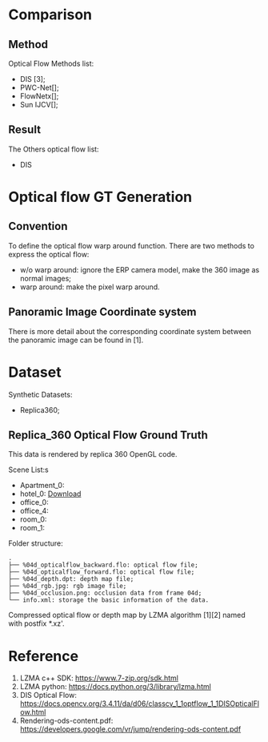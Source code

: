 
# Comparison

## Method
Optical Flow Methods list:
- DIS [3];
- PWC-Net[];
- FlowNetx[];
- Sun IJCV[];

## Result

The 
Others optical flow list:
- DIS


# Optical flow GT Generation

## Convention
To define the optical flow warp around function.
There are two methods to express the optical flow:
- w/o warp around: ignore the ERP camera model, make the 360 image as normal images;
- warp around: make the pixel warp around.

## Panoramic Image Coordinate system

There is more detail about the corresponding coordinate system between the panoramic image can be found in [1].


# Dataset

Synthetic Datasets:
- Replica360;


## Replica_360 Optical Flow Ground Truth

This data is rendered by replica 360 OpenGL code.

Scene List:s
- Apartment_0:
- hotel_0: [Download](https://drive.google.com/file/d/16KheF7FRAMM3yotJXeL9V2-a46yvUbxX/view)
- office_0:
- office_4:
- room_0:
- room_1:

Folder structure:

```
.
├── %04d_opticalflow_backward.flo: optical flow file;
├── %04d_opticalflow_forward.flo: optical flow file;
├── %04d_depth.dpt: depth map file;
├── %04d_rgb.jpg: rgb image file;
├── %04d_occlusion.png: occlusion data from frame 04d;
└── info.xml: storage the basic information of the data.
```

Compressed optical flow or depth map by LZMA algorithm [1][2] named with postfix *.xz'.




# Reference

1. LZMA c++ SDK: https://www.7-zip.org/sdk.html
2. LZMA python: https://docs.python.org/3/library/lzma.html
3. DIS Optical Flow: https://docs.opencv.org/3.4.11/da/d06/classcv_1_1optflow_1_1DISOpticalFlow.html
4. Rendering-ods-content.pdf: https://developers.google.com/vr/jump/rendering-ods-content.pdf
